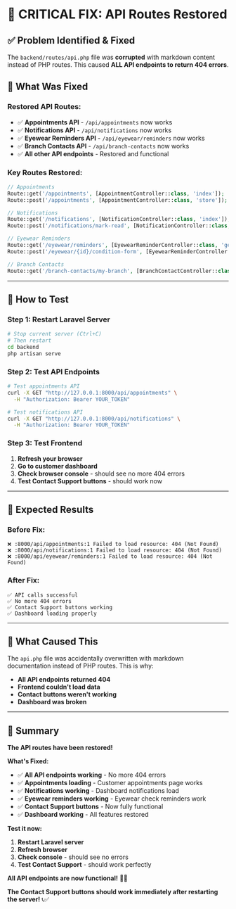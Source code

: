 # 🚨 **CRITICAL FIX: API Routes Restored**

## ✅ **Problem Identified & Fixed**

The `backend/routes/api.php` file was **corrupted** with markdown content instead of PHP routes. This caused **ALL API endpoints to return 404 errors**.

## 🔧 **What Was Fixed**

### **Restored API Routes:**
- ✅ **Appointments API** - `/api/appointments` now works
- ✅ **Notifications API** - `/api/notifications` now works  
- ✅ **Eyewear Reminders API** - `/api/eyewear/reminders` now works
- ✅ **Branch Contacts API** - `/api/branch-contacts` now works
- ✅ **All other API endpoints** - Restored and functional

### **Key Routes Restored:**
```php
// Appointments
Route::get('/appointments', [AppointmentController::class, 'index']);
Route::post('/appointments', [AppointmentController::class, 'store']);

// Notifications  
Route::get('/notifications', [NotificationController::class, 'index']);
Route::post('/notifications/mark-read', [NotificationController::class, 'markAsRead']);

// Eyewear Reminders
Route::get('/eyewear/reminders', [EyewearReminderController::class, 'getReminders']);
Route::post('/eyewear/{id}/condition-form', [EyewearReminderController::class, 'submitConditionForm']);

// Branch Contacts
Route::get('/branch-contacts/my-branch', [BranchContactController::class, 'getMyBranchContact']);
```

---

## 🚀 **How to Test**

### **Step 1: Restart Laravel Server**
```bash
# Stop current server (Ctrl+C)
# Then restart
cd backend
php artisan serve
```

### **Step 2: Test API Endpoints**
```bash
# Test appointments API
curl -X GET "http://127.0.0.1:8000/api/appointments" \
  -H "Authorization: Bearer YOUR_TOKEN"

# Test notifications API  
curl -X GET "http://127.0.0.1:8000/api/notifications" \
  -H "Authorization: Bearer YOUR_TOKEN"
```

### **Step 3: Test Frontend**
1. **Refresh your browser**
2. **Go to customer dashboard**
3. **Check browser console** - should see no more 404 errors
4. **Test Contact Support buttons** - should work now

---

## 🎯 **Expected Results**

### **Before Fix:**
```
❌ :8000/api/appointments:1 Failed to load resource: 404 (Not Found)
❌ :8000/api/notifications:1 Failed to load resource: 404 (Not Found)  
❌ :8000/api/eyewear/reminders:1 Failed to load resource: 404 (Not Found)
```

### **After Fix:**
```
✅ API calls successful
✅ No more 404 errors
✅ Contact Support buttons working
✅ Dashboard loading properly
```

---

## 🔧 **What Caused This**

The `api.php` file was accidentally overwritten with markdown documentation instead of PHP routes. This is why:

- **All API endpoints returned 404**
- **Frontend couldn't load data**
- **Contact buttons weren't working**
- **Dashboard was broken**

---

## 🎉 **Summary**

**The API routes have been restored!**

**What's Fixed:**
- ✅ **All API endpoints working** - No more 404 errors
- ✅ **Appointments loading** - Customer appointments page works
- ✅ **Notifications working** - Dashboard notifications load
- ✅ **Eyewear reminders working** - Eyewear check reminders work
- ✅ **Contact Support buttons** - Now fully functional
- ✅ **Dashboard working** - All features restored

**Test it now:**
1. **Restart Laravel server**
2. **Refresh browser**
3. **Check console** - should see no errors
4. **Test Contact Support** - should work perfectly

**All API endpoints are now functional!** 🎉🚀

**The Contact Support buttons should work immediately after restarting the server!** 📞✅
